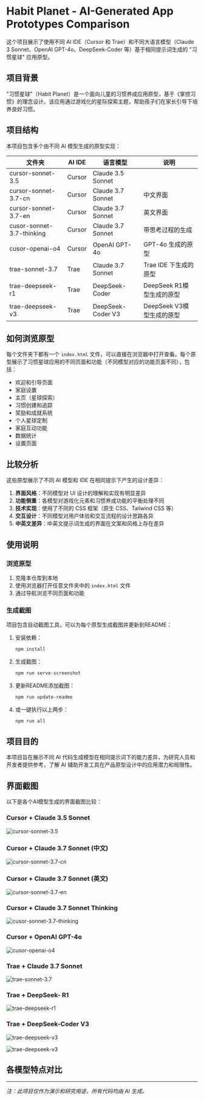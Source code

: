 # Habit Planet - AI-Generated App Prototypes Comparison

这个项目展示了使用不同 AI IDE（Cursor 和 Trae）和不同大语言模型（Claude 3 Sonnet、OpenAI GPT-4o、DeepSeek-Coder 等）基于相同提示词生成的 "习惯星球" 应用原型。

## 项目背景

"习惯星球"（Habit Planet）是一个面向儿童的习惯养成应用原型，基于《掌控习惯》的理念设计。该应用通过游戏化的星际探索主题，帮助孩子们在家长引导下培养良好习惯。

## 项目结构

本项目包含多个由不同 AI 模型生成的原型实现：

| 文件夹 | AI IDE | 语言模型 | 说明 |
|--------|--------|---------|------|
| cursor-sonnet-3.5 | Cursor | Claude 3.5 Sonnet |  |
| cursor-sonnet-3.7-cn | Cursor | Claude 3.7 Sonnet | 中文界面 |
| cursor-sonnet-3.7-en | Cursor | Claude 3.7 Sonnet | 英文界面 |
| cusor-sonnet-3.7-thinking | Cursor | Claude 3.7 Sonnet | 带思考过程的生成 |
| cusor-openai-o4 | Cursor | OpenAI GPT-4o | GPT-4o 生成的原型 |
| trae-sonnet-3.7 | Trae | Claude 3.7 Sonnet | Trae IDE 下生成的原型 |
| trae-deepseek-r1 | Trae | DeepSeek-Coder | DeepSeek R1模型生成的原型 |
| trae-deepseek-v3 | Trae | DeepSeek-Coder V3 | DeepSeek V3模型生成的原型 |

## 如何浏览原型

每个文件夹下都有一个 `index.html` 文件，可以直接在浏览器中打开查看。每个原型展示了习惯星球应用的不同页面和功能（不同模型对应的功能页面不同），包括：

- 欢迎和引导页面
- 家庭设置
- 主页（星球探索）
- 习惯创建和追踪
- 奖励和成就系统
- 个人星球定制
- 家庭互动功能
- 数据统计
- 设置页面

## 比较分析

这些原型展示了不同 AI 模型和 IDE 在相同提示下产生的设计差异：

1. **界面风格**：不同模型对 UI 设计的理解和实现有明显差异
2. **功能侧重**：各模型对游戏化元素和习惯养成功能的平衡处理不同
3. **技术实现**：使用了不同的 CSS 框架（原生 CSS、Tailwind CSS 等）
4. **交互设计**：不同模型对用户体验和交互流程的设计思路各异
5. **中英文差异**：中英文提示词生成的界面在文案和风格上存在差异

## 使用说明

### 浏览原型
1. 克隆本仓库到本地
2. 使用浏览器打开任意文件夹中的 `index.html` 文件
3. 通过导航浏览不同页面和功能

### 生成截图
项目包含自动截图工具，可以为每个原型生成截图并更新到README：

1. 安装依赖：
   ```bash
   npm install
   ```

2. 生成截图：
   ```bash
   npm run serve-screenshot
   ```

3. 更新README添加截图：
   ```bash
   npm run update-readme
   ```

4. 或一键执行以上两步：
   ```bash
   npm run all
   ```

## 项目目的

本项目旨在展示不同 AI 代码生成模型在相同提示词下的能力差异，为研究人员和开发者提供参考，了解 AI 辅助开发工具在产品原型设计中的应用潜力和局限性。

## 界面截图

以下是各个AI模型生成的界面截图比较：

### Cursor + Claude 3.5 Sonnet

![cursor-sonnet-3.5](screenshots/cursor-sonnet-3.5.png)

### Cursor + Claude 3.7 Sonnet (中文)

![cursor-sonnet-3.7-cn](screenshots/cursor-sonnet-3.7-cn.png)

### Cursor + Claude 3.7 Sonnet (英文)

![cursor-sonnet-3.7-en](screenshots/cursor-sonnet-3.7-en.png)

### Cursor + Claude 3.7 Sonnet Thinking

![cusor-sonnet-3.7-thinking](screenshots/cusor-sonnet-3.7-thinking.png)

### Cursor + OpenAI GPT-4o

![cusor-openai-o4](screenshots/cusor-openai-o4.png)

### Trae + Claude 3.7 Sonnet

![trae-sonnet-3.7](screenshots/trae-sonnet-3.7.png)

### Trae + DeepSeek- R1

![trae-deepseek-r1](screenshots/trae-deepseek-r1.png)

### Trae + DeepSeek-Coder V3
![trae-deepseek-v3](screenshots/trae-deepseek-v3.png)

![trae-deepseek-v3](screenshots/trae-deepseek-v3.png)

## 各模型特点对比


---

*注：此项目仅作为演示和研究用途，所有代码均由 AI 生成。* 